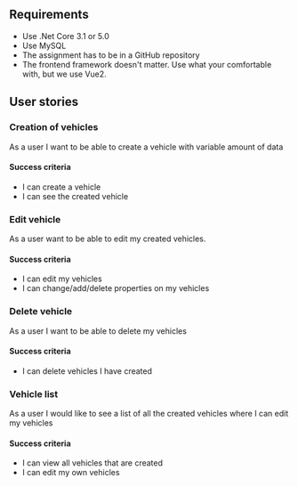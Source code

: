 ## Requirements
* Use .Net Core 3.1 or 5.0
* Use MySQL
* The assignment has to be in a GitHub repository
* The frontend framework doesn't matter. Use what your comfortable with, but we use Vue2.

## User stories

### Creation of vehicles
As a user I want to be able to create a vehicle with variable amount of data

#### Success criteria
* I can create a vehicle
* I can see the created vehicle

### Edit vehicle
As a user want to be able to edit my created vehicles.

#### Success criteria
* I can edit my vehicles
* I can change/add/delete properties on my vehicles

### Delete vehicle
As a user I want to be able to delete my vehicles

#### Success criteria
* I can delete vehicles I have created

### Vehicle list
As a user I would like to see a list of all the created vehicles where I can edit my vehicles

#### Success criteria
* I can view all vehicles that are created
* I can edit my own vehicles
